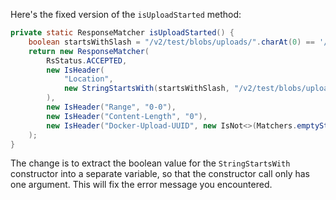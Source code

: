 Here's the fixed version of the `isUploadStarted` method:

```java
private static ResponseMatcher isUploadStarted() {
    boolean startsWithSlash = "/v2/test/blobs/uploads/".charAt(0) == '/';
    return new ResponseMatcher(
        RsStatus.ACCEPTED,
        new IsHeader(
            "Location",
            new StringStartsWith(startsWithSlash, "/v2/test/blobs/uploads/")
        ),
        new IsHeader("Range", "0-0"),
        new IsHeader("Content-Length", "0"),
        new IsHeader("Docker-Upload-UUID", new IsNot<>(Matchers.emptyString()))
    );
}
```

The change is to extract the boolean value for the `StringStartsWith` constructor into a separate variable, so that the constructor call only has one argument. This will fix the error message you encountered.